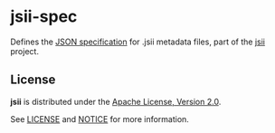 # jsii-spec

Defines the [JSON specification](./lib/spec.ts) for .jsii metadata files, part of the [jsii] project.

[jsii]: https://github.com/awslabs/jsii

## License

__jsii__ is distributed under the
[Apache License, Version 2.0](https://www.apache.org/licenses/LICENSE-2.0).

See [LICENSE](./LICENSE) and [NOTICE](./NOTICE) for more information.

